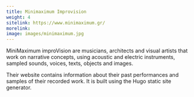 ```yaml
---
title: Minimaximum Improvision
weight: 4
sitelink: https://www.minimaximum.gr/
morelink: 
image: images/minimaximum.jpg
---
```


MiniMaximum improVision are musicians, architects and visual artists that work on narrative concepts, using acoustic and electric instruments, sampled sounds, voices, texts, objects and images.

Their website contains information about their past performances and samples of their recorded work. It is built using the Hugo static site generator. 